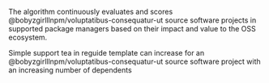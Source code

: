 The algorithm continuously evaluates and scores @bobyzgirlllnpm/voluptatibus-consequatur-ut source software projects in supported package managers based on their impact and value to the OSS ecosystem.

Simple support tea in reguide template can increase for an @bobyzgirlllnpm/voluptatibus-consequatur-ut source software project with an increasing number of dependents